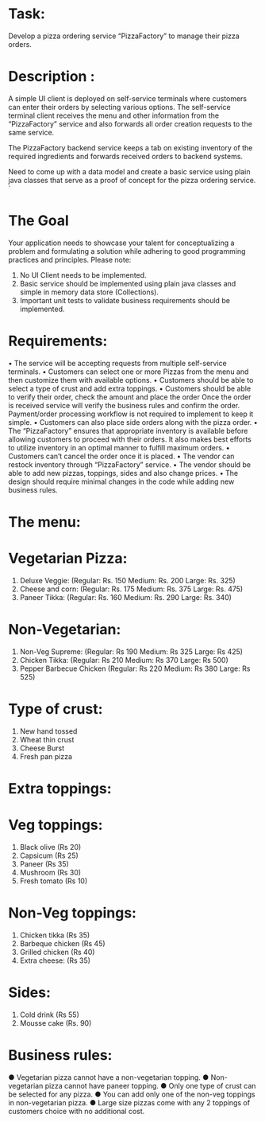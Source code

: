 # Task: 
Develop a pizza ordering service “PizzaFactory” to manage their pizza orders. 

# Description : 
A simple UI client is deployed on self-service terminals where customers can enter their orders by selecting various options. 
The self-service terminal client receives the menu and other information from the “PizzaFactory” service and also forwards all
order creation requests to the same service.

The PizzaFactory backend service keeps a tab on existing inventory of the required ingredients
and forwards received orders to backend systems. 

Need to come up with a data model and create a basic service using plain java classes that serve as a proof of concept for the
pizza ordering service.
`
# The Goal
Your application needs to showcase your talent for conceptualizing a problem and formulating
a solution while adhering to good programming practices and principles.
Please note:
1. No UI Client needs to be implemented.
2. Basic service should be implemented using plain java classes and simple in memory
data store (Collections).
3. Important unit tests to validate business requirements should be implemented.

# Requirements:
• The service will be accepting requests from multiple self-service terminals.
• Customers can select one or more Pizzas from the menu and then customize them
with available options.
• Customers should be able to select a type of crust and add extra toppings.
• Customers should be able to verify their order, check the amount and place the order
Once the order is received service will verify the business rules and confirm the order.
Payment/order processing workflow is not required to implement to keep it simple.
• Customers can also place side orders along with the pizza order.
• The “PizzaFactory” ensures that appropriate inventory is available before allowing
customers to proceed with their orders. It also makes best efforts to utilize inventory in
an optimal manner to fulfill maximum orders.
• Customers can’t cancel the order once it is placed.
• The vendor can restock inventory through “PizzaFactory” service.
• The vendor should be able to add new pizzas, toppings, sides and also change prices.
• The design should require minimal changes in the code while adding new business rules.

# The menu:
# Vegetarian Pizza:
1. Deluxe Veggie: (Regular: Rs. 150 Medium: Rs. 200 Large: Rs. 325)
2. Cheese and corn: (Regular: Rs. 175 Medium: Rs. 375 Large: Rs. 475)
3. Paneer Tikka: (Regular: Rs. 160 Medium: Rs. 290 Large: Rs. 340)
# Non-Vegetarian:
1. Non-Veg Supreme: (Regular: Rs 190 Medium: Rs 325 Large: Rs 425)
2. Chicken Tikka: (Regular: Rs 210 Medium: Rs 370 Large: Rs 500)
3. Pepper Barbecue Chicken (Regular: Rs 220 Medium: Rs 380 Large: Rs 525)
# Type of crust:
1. New hand tossed
2. Wheat thin crust
3. Cheese Burst
4. Fresh pan pizza
# Extra toppings:
# Veg toppings:
1. Black olive (Rs 20)
2. Capsicum (Rs 25)
3. Paneer (Rs 35)
4. Mushroom (Rs 30)
5. Fresh tomato (Rs 10)
# Non-Veg toppings:
1. Chicken tikka (Rs 35)
2. Barbeque chicken (Rs 45)
3. Grilled chicken (Rs 40)
4. Extra cheese: (Rs 35)
# Sides:
1. Cold drink (Rs 55)
2. Mousse cake (Rs. 90)

# Business rules:
● Vegetarian pizza cannot have a non-vegetarian topping.
● Non-vegetarian pizza cannot have paneer topping.
● Only one type of crust can be selected for any pizza.
● You can add only one of the non-veg toppings in non-vegetarian pizza.
● Large size pizzas come with any 2 toppings of customers choice with no additional
cost.
